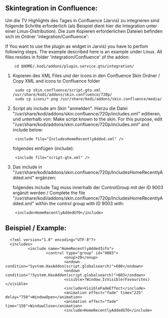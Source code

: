 Skintegration in Confluence:
----------------------------

Um die TV Highlights des Tages in Confluence (Jarvis) zu integrieren sind folgende Schritte erforderlich (als Beispiel dient hier die Integration unter einer Linux-Distribution). Die zum Kopieren erforderlichen Dateien befinden sich im Ordner 'integration/Confluence':

If You want to use the plugin as widget in Jarvis) you have to perfom following steps. The example described here is an example under Linux. All files resides in folder 'integration/Confluence' of the addon:

        cd $HOME/.kodi/addons/plugin.service.gto/integration/

1. Kopieren des XML Files und der Icons in den Confluence Skin Ordner / Copy XML and icons to Confluence folder

        sudo cp skin.confluence/script-gto.xml /usr/share/kodi/addons/skin.confluence/720p/
        sudo cp icons/*.png /usr/share/kodi/addons/skin.confluence/media/

2. Script als include am Skin "anmelden". Hierzu die Datei "/usr/share/kodi/addons/skin.confluence/720p/includes.xml" editieren, und unterhalb von:
   Make script known to the skin. For this purpose, edit "/usr/share/kodi/addons/skin.confluence/720p/includes.xml" and include below:

        <include file="IncludesHomeRecentlyAdded.xml" />

    folgendes einfügen (include):

        <include file="script-gto.xml" />

3. Das include in "/usr/share/kodi/addons/skin.confluence/720p/IncludesHomeRecentlyAdded.xml" ergänzen:

   folgendes include Tag muss innerhalb der ControlGroup mit der ID 9003 ergänzt werden / Complete the file "/usr/share/kodi/addons/skin.confluence/720p/IncludesHomeRecentlyAdded.xml" within the control group with ID 9003 with:
  
        <include>HomeRecentlyAddedGTO</include>

Beispiel / Example:
-------------------

      <?xml version="1.0" encoding="UTF-8"?>
      <includes>
              <include name="HomeRecentlyAddedInfo">
                      <control type="group" id="9003">
                              <onup>20</onup>
                              <ondown condition="System.HasAddon(script.globalsearch)">608</ondown>
                              <ondown condition="!System.HasAddon(script.globalsearch)">603</ondown>
                              <visible>!Window.IsVisible(Favourites)</visible>
                              <include>VisibleFadeEffect</include>
                              <animation effect="fade" time="225" delay="750">WindowOpen</animation>
                              <animation effect="fade" time="150">WindowClose</animation>
                              <include>HomeRecentlyAddedGTO</include>


